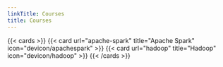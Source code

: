 ```yaml
---
linkTitle: Courses
title: Courses
---
```


{{< cards >}}
  {{< card url="apache-spark" title="Apache Spark" icon="devicon/apachespark" >}}
  {{< card url="hadoop" title="Hadoop" icon="devicon/hadoop" >}}
{{< /cards >}}

